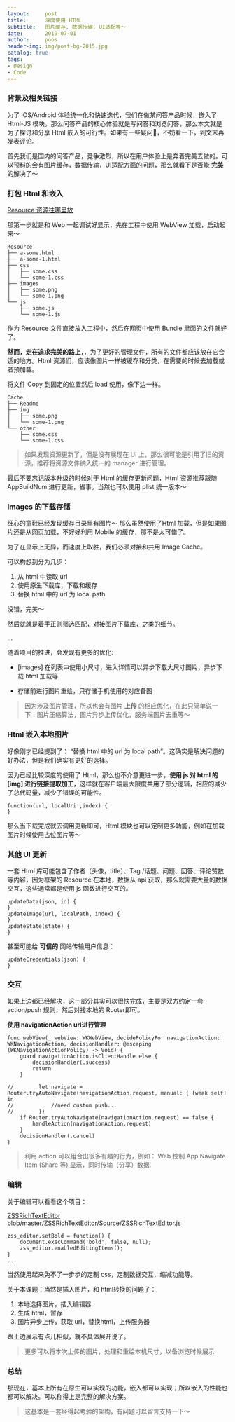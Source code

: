 ```yaml
---
layout:     post
title:      深度使用 HTML
subtitle:   图片缓存, 数据传输, UI适配等～
date:       2019-07-01
author:     poos
header-img: img/post-bg-2015.jpg
catalog: true
tags:
- Design
- Code
---
```


### 背景及相关链接

为了 iOS/Android 体验统一化和快速迭代，我们在做某问答产品时候，嵌入了 Html-JS 模块。那么问答产品的核心体验就是写问答和浏览问答，那么本文就是为了探讨和分享 Html 嵌入的可行性。如果有一些疑问🤔️，不妨看一下，到文末再发表评论。

首先我们是国内的问答产品，竞争激烈，所以在用户体验上是奔着完美去做的。可以预料的会有图片缓存，数据传输，UI适配方面的问题，那么就看下是否能 **完美** 的解决了～

### 打包 Html 和嵌入

[Resource 资源往哪里放](https://blog.csdn.net/Z1591090/article/details/88355955)

那第一步就是和 Web 一起调试好显示，先在工程中使用 WebView 加载，启动起来～

```
Resource
├── a-some.html
├── a-some-1.html
├── css
│   ├── some.css
│   └── some-1.css
├── images
│   ├── some.png
│   └── some-1.png
└── js
    ├── some.js
    └── some-1.js
```

作为 Resource 文件直接放入工程中，然后在网页中使用 Bundle 里面的文件就好了。


**然而，走在追求完美的路上，**，为了更好的管理文件，所有的文件都应该放在它合适的地方。Html 资源们，应该像图片一样被缓存和分类，在需要的时候去加载或者预加载。


将文件 Copy 到固定的位置然后 load 使用，像下边一样。

```
Cache
├── Readme
├── img
│   ├── some.png
│   └── some-1.png
└── other
    ├── some.css
    └── some-1.css
```

> 如果发现资源更新了，但是没有展现在 UI 上，那么很可能是引用了旧的资源，推荐将资源文件纳入统一的 manager 进行管理。

最后不要忘记版本升级的时候对于 Html 的缓存更新问题，Html 资源推荐跟随 AppBuildNum 进行更新，省事。当然也可以使用 plist 统一版本～


### Images 的下载存储

细心的童鞋已经发现缓存目录里有图片～ 那么虽然使用了Html 加载，但是如果图片还是从网页加载，不好好利用 Mobile 的缓存，那不是太可惜了。

为了在显示上无异，而速度上取胜，我们必须对接和共用 Image Cache。

可以构想到分为几步：

1. 从 html 中读取 url
2. 使用原生下载库，下载和缓存
3. 替换 html 中的 url 为 local path

没错，完美～

然后就就是着手正则筛选匹配，对接图片下载库，之类的细节。

...

随着项目的推进，会发现有更多的优化:

- [images] 在列表中使用小尺寸，进入详情可以异步下载大尺寸图片，异步下载 html 加载等

- 存储前进行图片重绘，只存储手机使用的对应备图

> 因为涉及图片管理，所以也会有图片 **上传** 的相应优化，在此只简单说一下：图片压缩算法，图片异步上传优化，服务端图片去重等～

### Html 嵌入本地图片

好像刚才已经提到了： “替换 html 中的 url 为 local path”。这确实是解决问题的好办法，但是我们确实有更好的选择。

因为已经比较深度的使用了 Html，那么也不介意更进一步，**使用 js 对 html 的 [img] 进行链接提取加工**，这样就在客户端最大限度共用了部分逻辑，相应的减少了总代码量，减少了错误的可能性。

```
function(url, localUri ,index) {
}
```
那么当下载完成就去调用更新即可，Html 模块也可以定制更多功能，例如在加载图片时候使用占位图片等～

### 其他 UI 更新

一套 Html 库可能包含了作者（头像，title）、Tag /话题、问题、回答、评论赞数等内容，因为框架的 Resource 在本地，数据从 api 获取，那么就需要大量的数据交互，这些通常都是使用 js 函数进行交互的。

```
updateData(json, id) {
}
updateImage(url, localPath, index) {
}
updateState(state) {
}
```

甚至可能给 **可信的** 网站传输用户信息：
```
updateCredentials(json) {
}
```

### 交互

如果上边都已经解决，这一部分其实可以很快完成，主要是双方约定一套 action/push 规则，然后对接本地的 Ruoter即可。


**使用 navigationAction url进行管理**

```
func webView(_ webView: WKWebView, decidePolicyFor navigationAction: WKNavigationAction, decisionHandler: @escaping (WKNavigationActionPolicy) -> Void) {
    guard navigationAction.isClientHandle else {
        decisionHandler(.success)
        return
    }

//        let navigate = Router.tryAutoNavigate(navigationAction.request, manual: { [weak self] in
//            //need custom push...
//        })
    if Router.tryAutoNavigate(navigationAction.request) == false {
        handleAction(navigationAction.request)
    }
    decisionHandler(.cancel)
}
```

>利用 action 可以组合出很多有趣的行为，例如： Web 控制 App Navigate Item (Share 等) 显示，同时传输（分享）数据.

### 编辑

关于编辑可以看看这个项目：

[ZSSRichTextEditor](https://github.com/nnhubbard/ZSSRichTextEditor) blob/master/ZSSRichTextEditor/Source/ZSSRichTextEditor.js

```
zss_editor.setBold = function() {
    document.execCommand('bold', false, null);
    zss_editor.enabledEditingItems();
}
...
```

当然使用起来免不了一步步的定制 css，定制数据交互，缩减功能等。


关于本课题：当然是插入图片，和 html转换的问题了：

1. 本地选择图片，插入编辑器
2. 生成 html，暂存
3. 图片异步上传，获取 url，替换html，上传服务器

跟上边展示有点儿相似，就不具体展开说了。

> 更多可以将本次上传的图片，处理和重绘本机尺寸，以备浏览时候展示


### 总结

那现在，基本上所有在原生可以实现的功能，嵌入都可以实现；所以嵌入的性能也都可以解决。可以称得上是完整的解决方案。

> 这基本是一套经得起考验的架构，有问题可以留言支持一下～
